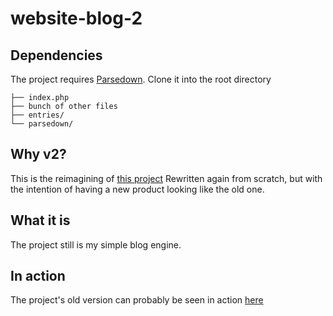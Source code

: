 # website-blog-2
## Dependencies
The project requires [Parsedown](https://github.com/erusev/parsedown). Clone it
into the root directory

	├── index.php
	├── bunch of other files
	├── entries/
	└── parsedown/

## Why v2?
This is the reimagining of 
[this project](https://github.com/hugonikanor/website-blog)
Rewritten again from scratch, but with the intention of having a new product
looking like the old one.

## What it is
The project still is my simple blog engine.

## In action
The project's old version can probably be seen in action
[here](http://hugoweb.ga)
